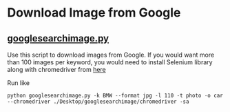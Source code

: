 # Download Image from Google
## [googlesearchimage.py](https://github.com/mutouyu1124/Google-Image-Download/blob/master/googlesearchimage.py)
Use this script to download images from Google. If you would want more than 100 images per keyword, you would need to install Selenium library along with chromedriver from [here](https://sites.google.com/a/chromium.org/chromedriver/downloads)

Run like
```
python googlesearchimage.py -k BMW --format jpg -l 110 -t photo -o car --chromedriver ./Desktop/googlesearchimage/chromedriver -sa
```
